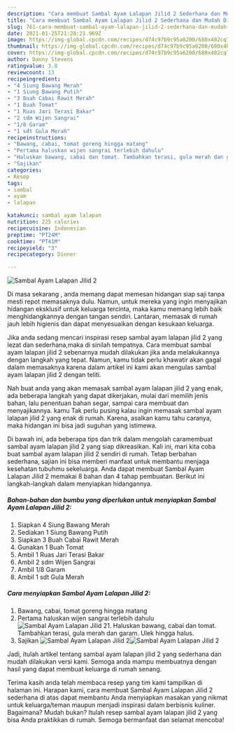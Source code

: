 ```yaml
---
description: "Cara membuat Sambal Ayam Lalapan Jilid 2 Sederhana dan Mudah Dibuat"
title: "Cara membuat Sambal Ayam Lalapan Jilid 2 Sederhana dan Mudah Dibuat"
slug: 761-cara-membuat-sambal-ayam-lalapan-jilid-2-sederhana-dan-mudah-dibuat
date: 2021-01-25T21:28:21.969Z
image: https://img-global.cpcdn.com/recipes/d74c97b9c95a6200/680x482cq70/sambal-ayam-lalapan-jilid-2-foto-resep-utama.jpg
thumbnail: https://img-global.cpcdn.com/recipes/d74c97b9c95a6200/680x482cq70/sambal-ayam-lalapan-jilid-2-foto-resep-utama.jpg
cover: https://img-global.cpcdn.com/recipes/d74c97b9c95a6200/680x482cq70/sambal-ayam-lalapan-jilid-2-foto-resep-utama.jpg
author: Danny Stevens
ratingvalue: 3.8
reviewcount: 13
recipeingredient:
- "4 Siung Bawang Merah"
- "1 Siung Bawang Putih"
- "3 Buah Cabai Rawit Merah"
- "1 Buah Tomat"
- "1 Ruas Jari Terasi Bakar"
- "2 sdm Wijen Sangrai"
- "1/8 Garam"
- "1 sdt Gula Merah"
recipeinstructions:
- "Bawang, cabai, tomat goreng hingga matang"
- "Pertama haluskan wijen sangrai terlebih dahulu"
- "Haluskan bawang, cabai dan tomat. Tambahkan terasi, gula merah dan garam. Ulek hingga halus."
- "Sajikan"
categories:
- Resep
tags:
- sambal
- ayam
- lalapan

katakunci: sambal ayam lalapan 
nutrition: 225 calories
recipecuisine: Indonesian
preptime: "PT24M"
cooktime: "PT41M"
recipeyield: "3"
recipecategory: Dinner

---
```



![Sambal Ayam Lalapan Jilid 2](https://img-global.cpcdn.com/recipes/d74c97b9c95a6200/680x482cq70/sambal-ayam-lalapan-jilid-2-foto-resep-utama.jpg)

Di masa  sekarang , anda memang dapat memesan hidangan siap saji tanpa mesti repot memasaknya dulu. Namun, untuk mereka yang ingin menyajikan hidangan eksklusif untuk keluarga tercinta, maka kamu memang lebih baik menghidangkannya dengan tangan sendiri. Lantaran, memasak di rumah jauh lebih higienis dan dapat menyesuaikan dengan kesukaan keluarga.

Jika anda sedang mencari inspirasi resep sambal ayam lalapan jilid 2 yang lezat dan sederhana,maka di sinilah tempatnya. Cara membuat sambal ayam lalapan jilid 2  sebenarnya mudah dilakukan jika anda melakukannya dengan langkah yang tepat. Namun, kamu tidak perlu khawatir akan gagal dalam memasaknya 
karena dalam artikel ini kami akan mengulas sambal ayam lalapan jilid 2 dengan teliti.  



Nah buat anda yang akan memasak sambal ayam lalapan jilid 2 yang enak, ada beberapa langkah yang dapat dikerjakan, mulai dari memilih jenis bahan, lalu penentuan bahan segar, sampai cara membuat dan menyajikannya. kamu Tak perlu pusing kalau ingin memasak sambal ayam lalapan jilid 2 yang enak di rumah. Karena, asalkan kamu  tahu caranya, maka hidangan ini bisa jadi suguhan yang istimewa.

Di bawah ini, ada beberapa tips dan trik dalam mengolah caramembuat sambal ayam lalapan jilid 2 yang siap dikreasikan. Kali ini, mari kita coba buat sambal ayam lalapan jilid 2 sendiri di rumah. Tetap berbahan sederhana, sajian ini bisa memberi manfaat untuk membantu menjaga kesehatan tubuhmu sekeluarga. Anda dapat membuat Sambal Ayam Lalapan Jilid 2 memakai 8 bahan dan 4 tahap pembuatan. Berikut ini langkah-langkah dalam menyiapkan hidangannya.

<!--inarticleads1-->

##### Bahan-bahan dan bumbu yang diperlukan untuk menyiapkan Sambal Ayam Lalapan Jilid 2:

1. Siapkan 4 Siung Bawang Merah
1. Sediakan 1 Siung Bawang Putih
1. Siapkan 3 Buah Cabai Rawit Merah
1. Gunakan 1 Buah Tomat
1. Ambil 1 Ruas Jari Terasi Bakar
1. Ambil 2 sdm Wijen Sangrai
1. Ambil 1/8 Garam
1. Ambil 1 sdt Gula Merah




<!--inarticleads2-->

##### Cara menyiapkan Sambal Ayam Lalapan Jilid 2:

1. Bawang, cabai, tomat goreng hingga matang
1. Pertama haluskan wijen sangrai terlebih dahulu
<img src="https://img-global.cpcdn.com/steps/4de2f6c31715006c/160x128cq70/sambal-ayam-lalapan-jilid-2-langkah-memasak-2-foto.jpg" alt="Sambal Ayam Lalapan Jilid 2">1. Haluskan bawang, cabai dan tomat. Tambahkan terasi, gula merah dan garam. Ulek hingga halus.
1. Sajikan
<img src="https://img-global.cpcdn.com/steps/7508459dccb3ae9f/160x128cq70/sambal-ayam-lalapan-jilid-2-langkah-memasak-4-foto.jpg" alt="Sambal Ayam Lalapan Jilid 2"><img src="https://img-global.cpcdn.com/steps/7d00eeb33ead0979/160x128cq70/sambal-ayam-lalapan-jilid-2-langkah-memasak-4-foto.jpg" alt="Sambal Ayam Lalapan Jilid 2">



Jadi, itulah artikel tentang  sambal ayam lalapan jilid 2  yang sederhana dan mudah dilakukan versi kami. Semoga anda mampu membuatnya dengan hasil yang dapat membuat keluarga di rumah senang. 

Terima kasih anda telah membaca resep yang tim kami tampilkan di halaman ini. Harapan kami, cara membuat  Sambal Ayam Lalapan Jilid 2 sederhana di atas dapat membantu Anda menyiapkan masakan yang nikmat untuk keluarga/teman maupun menjadi inspirasi dalam berbisnis kuliner. Bagaimana? Mudah bukan? Itulah resep sambal ayam lalapan jilid 2 yang bisa Anda praktikkan di rumah. Semoga bermanfaat dan selamat mencoba!

